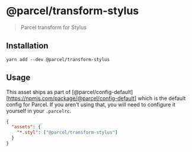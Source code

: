 # @parcel/transform-stylus

> Parcel transform for Stylus

## Installation

```
yarn add --dev @parcel/transform-stylus
```

## Usage

This asset ships as part of [@parcel/config-default][https://npmjs.com/package/@parcel/config-default]
which is the default config for Parcel. If you aren't using that, you will need
to configure it yourself in your `.parcelrc`.

```json
{
  "assets": {
    "*.styl": ["@parcel/transform-stylus"]
  }
}
```
